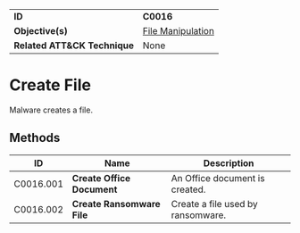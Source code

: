 |||
|---------|------------------------|
|**ID**|**C0016**|
|**Objective(s)**|[File Manipulation](https://github.com/MBCProject/mbc-beta/tree/master/micro-behaviors/file-manipulation)|
|**Related ATT&CK Technique**|None|


Create File
===========
Malware creates a file. 

Methods
-------
|ID|Name|Description|
|-----------------------------|--------|-----------------------------|
|C0016.001|**Create Office Document**|An Office document is created.|
|C0016.002|**Create Ransomware File**|Create a file used by ransomware.|

